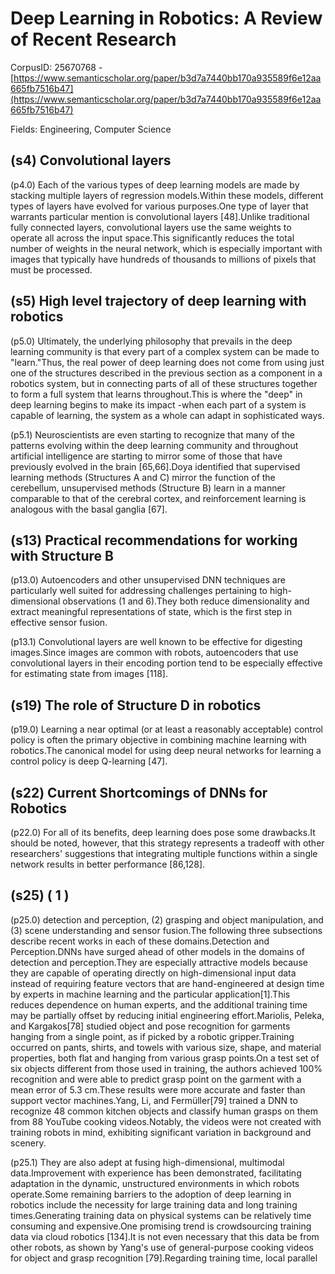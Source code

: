 # Deep Learning in Robotics: A Review of Recent Research

CorpusID: 25670768 - [https://www.semanticscholar.org/paper/b3d7a7440bb170a935589f6e12aa665fb7516b47](https://www.semanticscholar.org/paper/b3d7a7440bb170a935589f6e12aa665fb7516b47)

Fields: Engineering, Computer Science

## (s4) Convolutional layers
(p4.0) Each of the various types of deep learning models are made by stacking multiple layers of regression models.Within these models, different types of layers have evolved for various purposes.One type of layer that warrants particular mention is convolutional layers [48].Unlike traditional fully connected layers, convolutional layers use the same weights to operate all across the input space.This significantly reduces the total number of weights in the neural network, which is especially important with images that typically have hundreds of thousands to millions of pixels that must be processed.
## (s5) High level trajectory of deep learning with robotics
(p5.0) Ultimately, the underlying philosophy that prevails in the deep learning community is that every part of a complex system can be made to "learn."Thus, the real power of deep learning does not come from using just one of the structures described in the previous section as a component in a robotics system, but in connecting parts of all of these structures together to form a full system that learns throughout.This is where the "deep" in deep learning begins to make its impact -when each part of a system is capable of learning, the system as a whole can adapt in sophisticated ways.

(p5.1) Neuroscientists are even starting to recognize that many of the patterns evolving within the deep learning community and throughout artificial intelligence are starting to mirror some of those that have previously evolved in the brain [65,66].Doya identified that supervised learning methods (Structures A and C) mirror the function of the cerebellum, unsupervised methods (Structure B) learn in a manner comparable to that of the cerebral cortex, and reinforcement learning is analogous with the basal ganglia [67].
## (s13) Practical recommendations for working with Structure B
(p13.0) Autoencoders and other unsupervised DNN techniques are particularly well suited for addressing challenges pertaining to high-dimensional observations (1 and 6).They both reduce dimensionality and extract meaningful representations of state, which is the first step in effective sensor fusion.

(p13.1) Convolutional layers are well known to be effective for digesting images.Since images are common with robots, autoencoders that use convolutional layers in their encoding portion tend to be especially effective for estimating state from images [118].
## (s19) The role of Structure D in robotics
(p19.0) Learning a near optimal (or at least a reasonably acceptable) control policy is often the primary objective in combining machine learning with robotics.The canonical model for using deep neural networks for learning a control policy is deep Q-learning [47].
## (s22) Current Shortcomings of DNNs for Robotics
(p22.0) For all of its benefits, deep learning does pose some drawbacks.It should be noted, however, that this strategy represents a tradeoff with other researchers' suggestions that integrating multiple functions within a single network results in better performance [86,128].
## (s25) ( 1 )
(p25.0) detection and perception, (2) grasping and object manipulation, and (3) scene understanding and sensor fusion.The following three subsections describe recent works in each of these domains.Detection and Perception.DNNs have surged ahead of other models in the domains of detection and perception.They are especially attractive models because they are capable of operating directly on high-dimensional input data instead of requiring feature vectors that are hand-engineered at design time by experts in machine learning and the particular application[1].This reduces dependence on human experts, and the additional training time may be partially offset by reducing initial engineering effort.Mariolis, Peleka, and Kargakos[78] studied object and pose recognition for garments hanging from a single point, as if picked by a robotic gripper.Training occurred on pants, shirts, and towels with various size, shape, and material properties, both flat and hanging from various grasp points.On a test set of six objects different from those used in training, the authors achieved 100% recognition and were able to predict grasp point on the garment with a mean error of 5.3 cm.These results were more accurate and faster than support vector machines.Yang, Li, and Fermüller[79] trained a DNN to recognize 48 common kitchen objects and classify human grasps on them from 88 YouTube cooking videos.Notably, the videos were not created with training robots in mind, exhibiting significant variation in background and scenery.

(p25.1) They are also adept at fusing high-dimensional, multimodal data.Improvement with experience has been demonstrated, facilitating adaptation in the dynamic, unstructured environments in which robots operate.Some remaining barriers to the adoption of deep learning in robotics include the necessity for large training data and long training times.Generating training data on physical systems can be relatively time consuming and expensive.One promising trend is crowdsourcing training data via cloud robotics [134].It is not even necessary that this data be from other robots, as shown by Yang's use of general-purpose cooking videos for object and grasp recognition [79].Regarding training time, local parallel

